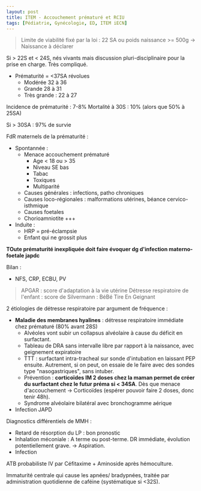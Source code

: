 ```yaml
---
layout: post
title: ITEM - Accouchement prématuré et RCIU
tags: [Pédiatrie, Gynécologie, ED, ITEM iECN]
---
```


> Limite de viabilité fixé par la loi :
  > 22 SA ou poids naissance >= 500g
-> Naissance à déclarer

Si > 22S et < 24S, nés vivants mais discussion pluri-disciplinaire pour la prise en charge. Très compliqué.

- Prématurité = <37SA révolues
  - Modérée 32 à 36
  - Grande 28 à 31
  - Très grande : 22 à 27

Incidence de prématurité : 7-8%
Mortalité à 30S : 10% (alors que 50% à 25SA)

Si > 30SA : 97% de survie

FdR maternels de la prématurité :
- Spontannée :
  - Menace accouchement prématuré
    - Age < 18 ou > 35
    - Niveau SE bas
    - Tabac
    - Toxiques
    - Multiparité
  - Causes générales : infections, patho chroniques
  - Causes loco-régionales : malformations utérines, béance cervico-isthmique
  - Causes foetales
  - Chorioamniotite +++
- Induite :
  - HRP = pré-éclampsie
  - Enfant qui ne grossit plus

**TOute prématurité inexpliquée doit faire évoquer dg d'infection materno-foetale japdc**

Bilan :
- NFS, CRP, ECBU, PV

> APGAR : score d'adaptation à la vie utérine
Détresse respiratoire de l'enfant : score de Silvermann : BéBé Tire En Geignant

2 étiologies de détresse respiratoire par argument de fréquence :
- **Maladie des membranes hyalines** : détresse respiratoire immédiate chez prématuré (80% avant 28S)
  - Alvéoles vont subir un collapsus alvéolaire à cause du déficit en surfactant.
  - Tableau de DRA sans intervalle libre par rapport à la naissance, avec geignement expiratoire
  - TTT : surfactant intra-tracheal sur sonde d'intubation en laissant PEP ensuite. Autrement, si on peut, on essaie de le faire avec des sondes type "nasogastriques", sans intuber.
  - Prévention : **corticoïdes IM 2 doses chez la maman permet de créer du surfactant chez le futur préma si < 34SA**. Dès que menace d'accouchement -> Corticoïdes (espérer pouvoir faire 2 doses, donc tenir 48h).
  - Syndrome alvéolaire bilatéral avec bronchogramme aérique
- Infection JAPD

Diagnostics différentiels de MMH :
- Retard de résorption du LP : bon pronostic
- Inhalation méconiale : A terme ou post-terme. DR immédiate, évolution potentiellement grave. -> Aspiration.
- Infection

ATB probabiliste IV par Céfitaxime + Aminoside après hémoculture.

Immaturité centrale qui cause les apnées/ bradypnées, traitée par administration quotidienne de caféine (systématique si <32S).
